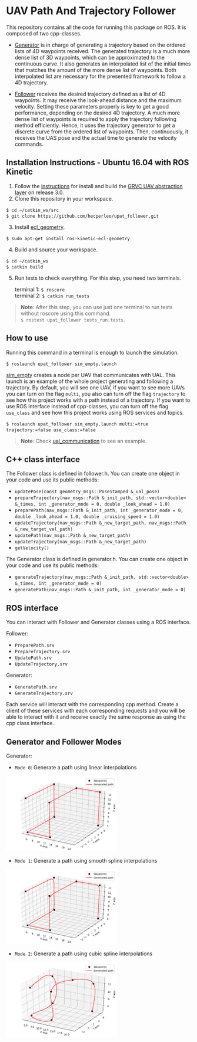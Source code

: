 # UAV Path And Trajectory Follower

This repository contains all the code for running this package on ROS. It is composed of two cpp-classes.

- [Generator](https://github.com/hecperleo/upat_follower/blob/icuas/src/generator.cpp) is in charge of generating a trajectory based on the ordered lists of 4D waypoints received. The generated trajectory is a much more dense list of 3D waypoints, which can be approximated to the continuous curve. It also generates an interpolated list of the initial times that matches the amount of the more dense list of waypoints. Both interpolated list are necessary for the presented framework to follow a 4D trajectory. 

- [Follower](https://github.com/hecperleo/upat_follower/blob/icuas/src/follower.cpp) receives the desired trajectory defined as a list of 4D waypoints. It may receive the look-ahead distance and the maximum velocity. Setting these parameters properly is key to get a good performance, depending on the desired 4D trajectory. A much more dense list of waypoints is required to apply the trajectory following method efficiently. Hence, it uses the trajectory generator to get a discrete curve from the ordered list of waypoints. Then, continuously, it receives the UAS pose and the actual time to generate the velocity commands.

## Installation Instructions - Ubuntu 16.04 with ROS Kinetic

1. Follow the [instructions](https://github.com/grvcTeam/grvc-ual/wiki/How-to-build-and-install-grvc-ual) for install and build the [GRVC UAV abstraction layer](https://github.com/grvcTeam/grvc-ual) on release 3.0.
2. Clone this repository in your workspace.
```
$ cd ~/catkin_ws/src
$ git clone https://github.com/hecperleo/upat_follower.git
```
3. Install [ecl_geometry](http://wiki.ros.org/ecl_geometry).
```
$ sudo apt-get install ros-kinetic-ecl-geometry
```
4. Build and source your workspace.
```
$ cd ~/catkin_ws
$ catkin build
```
5. Run tests to check everything. For this step, you need two terminals.

    terminal 1: `$ roscore`  
terminal 2: `$ catkin run_tests`

> **Note**: After this step, you can use just one terminal to run tests without roscore using this command.    
>`$ rostest upat_follower tests_run.tests`.


## How to use

Running this command in a terminal is enough to launch the simulation.

```
$ roslaunch upat_follower sim_empty.launch
```

[sim_empty](https://github.com/hecperleo/upat_follower/blob/icuas20/launch/sim_empty.launch) creates a node per UAV that communicates with UAL. This launch is an example of the whole project generating and following a trajectory. 
By default, you will see one UAV, if you want to see more UAVs you can turn on the flag `multi`, you also can turn off the flag `trajectory` to see how this project works with a path instead of a trajectory. If you want to use ROS interface instead of cpp-classes, you can turn off the flag `use_class` and see how this project works using ROS services and topics.

```
$ roslaunch upat_follower sim_empty.launch multi:=true trajectory:=false use_class:=false
```

> **Note**: Check [ual_communication](https://github.com/hecperleo/upat_follower/blob/icuas20/src/ual_communication.cpp) to see an example.

## C++ class interface

The Follower class is defined in follower.h. You can create one object in your code and use its public methods:

- `updatePose(const geometry_msgs::PoseStamped &_ual_pose)`
- `prepareTrajectory(nav_msgs::Path &_init_path, std::vector<double> &_times, int _generator_mode = 0, double _look_ahead = 1.0)`
- `preparePath(nav_msgs::Path &_init_path, int _generator_mode = 0, double _look_ahead = 1.0, double _cruising_speed = 1.0)`
- `updateTrajectory(nav_msgs::Path &_new_target_path, nav_msgs::Path &_new_target_vel_path)`
- `updatePath(nav_msgs::Path &_new_target_path)`
- `updateTrajectory(nav_msgs::Path &_new_target_path)`
- `getVelocity()`

The Generator class is defined in generator.h. You can create one object in your code and use its public methods:

- `generateTrajectory(nav_msgs::Path &_init_path, std::vector<double> &_times, int _generator_mode = 0)`
- `generatePath(nav_msgs::Path &_init_path, int _generator_mode = 0)`


## ROS interface

You can interact with Follower and Generator classes using a ROS interface. 

Follower: 

- `PreparePath.srv`
- `PrepareTrajectory.srv`
- `UpdatePath.srv`
- `UpdateTrajectory.srv`

Generator: 

- `GeneratePath.srv`
- `GenerateTrajectory.srv`

Each service will interact with the corresponding cpp method. Create a client of these services with each corresponding requests and you will be able to interact with it and receive exactly the same response as using the cpp class interface.

## Generator and Follower Modes

Generator:

- `Mode 0`: Generate a path using linear interpolations

<!-- ![Alt text](data/img/generator_modes/mode0.png?raw=true) -->
<img src="data/img/generator_modes/mode0.png" width="60%">

- `Mode 1`: Generate a path using smooth spline interpolations

<!-- ![Alt text](data/img/generator_modes/mode1.png?raw=true) -->
<img src="data/img/generator_modes/mode1.png" width="60%">

- `Mode 2`: Generate a path using cubic spline interpolations

<!-- ![Alt text](data/img/generator_modes/mode2.png?raw=true) -->
<img src="data/img/generator_modes/mode2.png" width="60%">